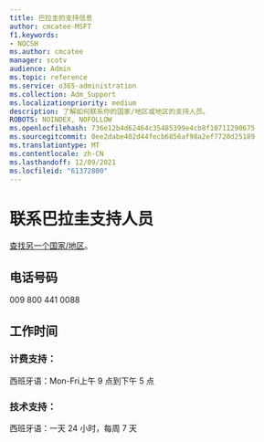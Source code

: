 ```yaml
---
title: 巴拉圭的支持信息
author: cmcatee-MSFT
f1.keywords:
- NOCSH
ms.author: cmcatee
manager: scotv
audience: Admin
ms.topic: reference
ms.service: o365-administration
ms.collection: Adm_Support
ms.localizationpriority: medium
description: 了解如何联系你的国家/地区或地区的支持人员。
ROBOTS: NOINDEX, NOFOLLOW
ms.openlocfilehash: 736e12b4d62464c35485399e4cb8f10711290675
ms.sourcegitcommit: 0ee2dabe402d44fecb6856af98a2ef7720d25189
ms.translationtype: MT
ms.contentlocale: zh-CN
ms.lasthandoff: 12/09/2021
ms.locfileid: "61372800"
---
```

# <a name="contact-support-for-paraguay"></a>联系巴拉圭支持人员

[查找另一个国家/地区](../get-help-support.md)。

## <a name="phone-number"></a>电话号码
009 800 441 0088

## <a name="hours"></a>工作时间
### <a name="billing-support"></a>计费支持：

西班牙语：Mon-Fri上午 9 点到下午 5 点

### <a name="technical-support"></a>技术支持：

西班牙语：一天 24 小时，每周 7 天

